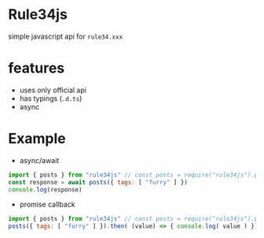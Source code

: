 # Rule34js

simple javascript api for `rule34.xxx`

# features

* uses only official api
* has typings (`.d.ts`)
* async

# Example

* async/await
```javascript
import { posts } from "rule34js" // const posts = require("rule34js").posts
const response = await posts({ tags: [ "furry" ] })
console.log(response)
```
* promise callback
```javascript
import { posts } from "rule34js" // const posts = require("rule34js").posts
posts({ tags: [ "furry" ] }).then( (value) => { console.log( value ) })
```

